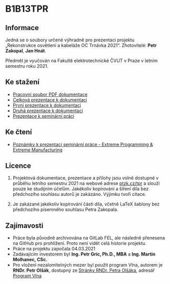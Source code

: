 # B1B13TPR
## Informace

Jedná se o soubory určené výhradně pro prezentaci projektu „Rekonstrukce osvětlení a kabeláže OC Trnávka 2021“.
Zhotovitelé: **Petr Zakopal**, **Jan Hnát**.

Předmět je vyučován na Fakultě elektrotechnické ČVUT v Praze v letním semestru roku 2021.

## Ke stažení
+ [Pracovní soubor PDF dokumentace](/source/tpr.pdf)
+ [Celková prezentace k dokumentaci](/source/files/prezentace.pptx)
+ [První prezentace k dokumentaci](/source/files/Hnat_Zakopal_TPR_prezentace_1.pptx)
+ [Druhá prezentace k dokumentaci](/source/files/Hnat_Zakopal_TPR_prezentace_2.pptx)
+ [Prezentace k seminární práci](/source/files/prezentace_sem.pptx)

## Ke čtení
+ [Poznámky k prezentaci seminární práce - Extreme Programming & Extreme Manufacturing](/source/files/xp_xm.md)

## Licence

1. Projektová dokumentace, prezentace a přílohy jsou volně dostupné v průběhu  letního semestru 2021 na webové adrese [ptzk.cz/tpr](https://ptzk.cz/tpr) a slouží pouze ke studijním účelům. Jakékoliv kopírování a šíření díla bez předchozího souhlasu autorů je zakázáno. Výjimku tvoří citace.

2. Je zakázané jakékoliv kopírování části díla, včetně LaTeX šablony bez předchozího písemného souhlasu Petra Zakopala.

## Zajímavosti
+ Práce byla původně archivována na GitLab FEL, ale následně přenesena na GitHub pro prohlížení. Proto není vidět celá historie projektu.
+ Práce na projektu započala 04.03.2021
+ Zadávajícím investorem byl **Ing. Petr Gric, Ph.D., MBA** a **Ing. Martin Molhanec, CSc.**
+ Pro vložení nezalomitelných mezer byl použit program Vlna, autorem je **RNDr. Petr Olšák**, dostupný ze [Stránky RNDr. Petra Olšáka](http://petr.olsak.net), adresář [Program Vlna](http://petr.olsak.net/ftp/olsak/vlna/)

